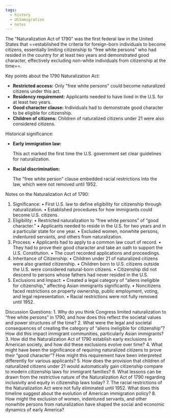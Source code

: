 ```yaml
---
tags:
  - history
  - USImmigration
  - notes
---
```

The "Naturalization Act of 1790" was the first federal law in the United States that ==established the criteria for foreign-born individuals to become citizens, essentially limiting citizenship to "free white persons" who had resided in the country for at least two years and demonstrated good character, effectively excluding non-white individuals from citizenship at the time==. 

Key points about the 1790 Naturalization Act:

- **Restricted access:** Only "free white persons" could become naturalized citizens under this act. 
- **Residency requirement:** Applicants needed to have lived in the U.S. for at least two years. 
- **Good character clause:** Individuals had to demonstrate good character to be eligible for citizenship. 
- **Children of citizens:** Children of naturalized citizens under 21 were also considered citizens. 

Historical significance:

- **Early immigration law:**
    
    This act marked the first time the U.S. government set clear guidelines for naturalization. 
    
- **Racial discrimination:**
    
    The "free white person" clause embedded racial restrictions into the law, which were not removed until 1952.


Notes on the Naturalization Act of 1790:
1.	Significance:
	•	First U.S. law to define eligibility for citizenship through naturalization.
	•	Established procedures for how immigrants could become U.S. citizens.
2.	Eligibility:
	•	Restricted naturalization to “free white persons” of “good character.”
	•	Applicants needed to reside in the U.S. for two years and in a particular state for one year.
	•	Excluded women, nonwhite persons, indentured servants, and others from naturalization.
3.	Process:
	•	Applicants had to apply to a common law court of record.
	•	They had to prove their good character and take an oath to support the U.S. Constitution.
	•	The court recorded applications and proceedings.
4.	Inheritance of Citizenship:
	•	Children under 21 of naturalized citizens were also granted citizenship.
	•	Children born to U.S. citizens outside the U.S. were considered natural-born citizens.
	•	Citizenship did not descend to persons whose fathers had never resided in the U.S.
5.	Exclusions and Impact:
	•	Created a legal category of “aliens ineligible for citizenship,” affecting Asian immigrants significantly.
	•	Noncitizens faced restrictions on property ownership, public employment, voting, and legal representation.
	•	Racial restrictions were not fully removed until 1952.

Discussion Questions:
	1.	Why do you think Congress limited naturalization to “free white persons” in 1790, and how does this reflect the societal values and power structures of the time?
	2.	What were the legal and societal consequences of creating the category of “aliens ineligible for citizenship”? How did this impact immigrant communities, particularly Asian immigrants?
	3.	How did the Naturalization Act of 1790 establish early exclusions in American society, and how did these exclusions evolve over time?
	4.	What might have been the significance of requiring naturalized citizens to prove their “good character”? How might this requirement have been interpreted differently for various applicants?
	5.	How does the provision that children of naturalized citizens under 21 would automatically gain citizenship compare to modern citizenship laws for immigrant families?
	6.	What lessons can be drawn from the restrictive nature of the Naturalization Act of 1790 regarding inclusivity and equity in citizenship laws today?
	7.	The racial restrictions of the Naturalization Act were not fully eliminated until 1952. What does this timeline suggest about the evolution of American immigration policy?
	8.	How might the exclusion of women, indentured servants, and other nonwhite persons from naturalization have shaped the social and economic dynamics of early America?